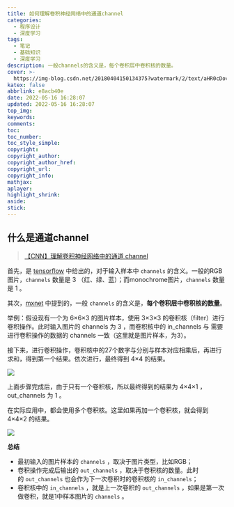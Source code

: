 ```yaml
---
title: 如何理解卷积神经网络中的通道channel
categories:
  - 程序设计
  - 深度学习
tags:
  - 笔记
  - 基础知识
  - 深度学习
description: 一般channels的含义是，每个卷积层中卷积核的数量。
cover: >-
  https://img-blog.csdn.net/20180404150134375?watermark/2/text/aHR0cDovL2Jsb2cuY3Nkbi5uZXQvc3NjY19sZWFybmluZw==/font/5a6L5L2T/fontsize/400/fill/I0JBQkFCMA==/dissolve/70/gravity/SouthEast
katex: false
abbrlink: e8acb40e
date: 2022-05-16 16:28:07
updated: 2022-05-16 16:28:07
top_img:
keywords:
comments:
toc:
toc_number:
toc_style_simple:
copyright:
copyright_author:
copyright_author_href:
copyright_url:
copyright_info:
mathjax:
aplayer:
highlight_shrink:
aside:
stick:
---
```


## 什么是通道channel

> [【CNN】理解卷积神经网络中的通道 channel](https://blog.csdn.net/sscc_learning/article/details/79814146)

首先，是 [tensorflow](https://www.tensorflow.org/tutorials/layers) 中给出的，对于输入样本中 `channels` 的含义。一般的RGB图片，`channels` 数量是 3 （红、绿、蓝）；而monochrome图片，`channels` 数量是 1 。

其次，[mxnet](http://mxnet.incubator.apache.org/api/python/gluon/nn.html#mxnet.gluon.nn.Conv2D) 中提到的，一般 `channels` 的含义是，**每个卷积层中卷积核的数量**。

举例：假设现有一个为 6×6×3 的图片样本，使用 3×3×3 的卷积核（filter）进行卷积操作。此时输入图片的 channels 为 3 ，而卷积核中的 in_channels 与 需要进行卷积操作的数据的 channels 一致（这里就是图片样本，为3）。

接下来，进行卷积操作，卷积核中的27个数字与分别与样本对应相乘后，再进行求和，得到第一个结果。依次进行，最终得到 4×4 的结果。

![](https://img-blog.csdn.net/20180404113714719?watermark/2/text/aHR0cDovL2Jsb2cuY3Nkbi5uZXQvc3NjY19sZWFybmluZw==/font/5a6L5L2T/fontsize/400/fill/I0JBQkFCMA==/dissolve/70/gravity/SouthEast)

上面步骤完成后，由于只有一个卷积核，所以最终得到的结果为 4×4×1 ， out_channels 为 1 。

在实际应用中，都会使用多个卷积核。这里如果再加一个卷积核，就会得到 4×4×2 的结果。

![](https://img-blog.csdn.net/20180404150134375?watermark/2/text/aHR0cDovL2Jsb2cuY3Nkbi5uZXQvc3NjY19sZWFybmluZw==/font/5a6L5L2T/fontsize/400/fill/I0JBQkFCMA==/dissolve/70/gravity/SouthEast)

**总结**

- 最初输入的图片样本的 `channels` ，取决于图片类型，比如RGB；
- 卷积操作完成后输出的 `out_channels` ，取决于卷积核的数量。此时的 `out_channels` 也会作为下一次卷积时的卷积核的 `in_channels`；
- 卷积核中的 `in_channels` ，就是上一次卷积的 `out_channels` ，如果是第一次做卷积，就是1中样本图片的 `channels` 。